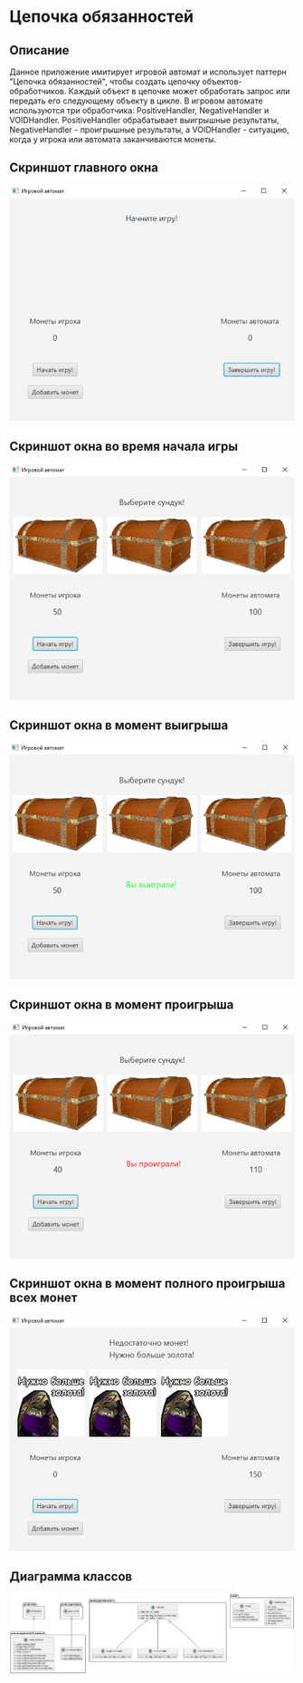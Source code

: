 # Цепочка обязанностей

**Описание**
--
Данное приложение имитирует игровой автомат и использует паттерн "Цепочка обязанностей", 
чтобы создать цепочку объектов-обработчиков. Каждый объект в цепочке может обработать запрос 
или передать его следующему объекту в цикле. В игровом автомате используются три обработчика: 
PositiveHandler, NegativeHandler и VOIDHandler. PositiveHandler обрабатывает выигрышные результаты, 
NegativeHandler - проигрышные результаты, а VOIDHandler - ситуацию, когда у игрока или автомата заканчиваются монеты.

Скриншот главного окна
---
![Главное окно](img/mainWin.PNG)

Скриншот окна во время начала игры
---
![](img/gameWin.PNG)

Скриншот окна в момент выигрыша 
---
![](img/winWindow.PNG)


Скриншот окна в момент проигрыша 
---
![](img/loseWin.PNG)


Скриншот окна в момент полного проигрыша всех монет
---
![](img/fullLoseWin.PNG)


Диаграмма классов
---
![](img/class.png)

